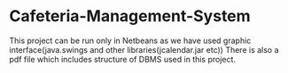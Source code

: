 # Cafeteria-Management-System

This project can be run only in Netbeans as we have used graphic interface(java.swings and other libraries(jcalendar.jar etc))
There is also a pdf file which includes structure of DBMS used in this project.
